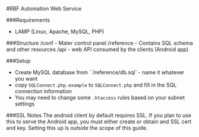 #RBF Automation Web Service

###Requirements
 - LAMP (Linux, Apache, MySQL, PHP)

###Structure
    /conf
        - Mater control panel
    /reference
        - Contains SQL schema and other resources
    /api
        - web API consumed by the clients (Android app)

###Setup
 - Create MySQL database from ``/reference/db.sql` - name it whatever you want
 - copy `SQLConnect.php.example` to `SQLConnect.php` and fill in the SQL connection information
 - You may need to change some `.htaccess` rules based on your subnet settings


###SSL Notes
The android client by default requires SSL. If you plan to use this to serve the Android app, you must either create or obtain and SSL cert and key. Setting this up is outside the scope of this guide. 
